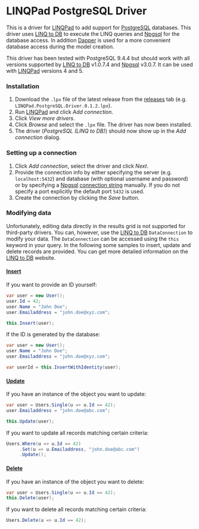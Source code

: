 # LINQPad PostgreSQL Driver

This is a driver for [LINQPad](https://www.linqpad.net) to add support for [PostgreSQL](http://www.postgresql.org) databases. This driver uses [LINQ to DB](https://github.com/linq2db/linq2db) to execute the LINQ queries and [Npgsql](http://www.npgsql.org) for the database access. In addition [Dapper](https://github.com/StackExchange/dapper-dot-net) is used for a more convenient database access during the model creation.

This driver has been tested with PostgreSQL 9.4.4 but should work with all versions supported by [LINQ to DB](https://github.com/linq2db/linq2db) v1.0.7.4 and [Npgsql](http://www.npgsql.org) v3.0.7. It can be used with [LINQPad](https://www.linqpad.net) versions 4 and 5.

### Installation

1. Download the `.lpx` file of the latest release from the [releases](https://github.com/fknx/linqpad-postgresql-driver/releases) tab (e.g. `LINQPad.PostgreSQL.Driver.0.1.2.lpx`).
2. Run [LINQPad](https://www.linqpad.net) and click *Add connection*.
3. Click *View more drivers*.
4. Click *Browse* and select the `.lpx` file. The driver has now been installed.
5. The driver (*PostgreSQL (LINQ to DB)*) should now show up in the *Add connection* dialog.

### Setting up a connection

1. Click *Add connection*, select the driver and click *Next*.
2. Provide the connection info by either specifying the server (e.g. `localhost:5432`) and database (with optional username and password) or by specifying a [Npgsql](http://www.npgsql.org) [connection string](https://www.connectionstrings.com/npgsql/) manually. If you do not specify a port explicitly the default port `5432` is used.
3. Create the connection by clicking the *Save* button.

### Modifying data

Unfortunately, editing data directly in the results grid is not supported for third-party drivers. You can, however, use the [LINQ to DB](https://github.com/linq2db/linq2db) `DataConnection` to modify your data. The `DataConnection` can be accessed using the `this` keyword in your query. In the following some samples to insert, update and delete records are provided. You can get more detailed information on the [LINQ to DB](https://github.com/linq2db/linq2db) website.

#### [Insert](https://github.com/linq2db/linq2db#insert)

If you want to provide an ID yourself:

```csharp
var user = new User();
user.Id = 42;
user.Name = "John Doe";
user.Emailaddress = "john.doe@xyz.com";

this.Insert(user);
```

If the ID is generated by the database:

```csharp
var user = new User();
user.Name = "John Doe";
user.Emailaddress = "john.doe@xyz.com";

var userId = this.InsertWithIdentity(user);
```

#### [Update](https://github.com/linq2db/linq2db#update)

If you have an instance of the object you want to update:

```csharp
var user = Users.Single(u => u.Id == 42);
user.Emailaddress = "john.doe@abc.com";

this.Update(user);
```

If you want to update all records matching certain criteria:

```csharp
Users.Where(u => u.Id == 42)
	 .Set(u => u.Emailaddress, "john.doe@abc.com")
	 .Update();
```

#### [Delete](https://github.com/linq2db/linq2db#delete)

If you have an instance of the object you want to delete:

```csharp
var user = Users.Single(u => u.Id == 42);
this.Delete(user);
```

If you want to delete all records matching certain criteria:

```csharp
Users.Delete(u => u.Id == 42);
```
